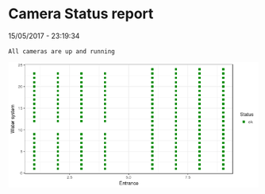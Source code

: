 Camera Status report
================
15/05/2017 - 23:19:34

    All cameras are up and running

![](camreport_files/figure-markdown_github/unnamed-chunk-2-1.png)
